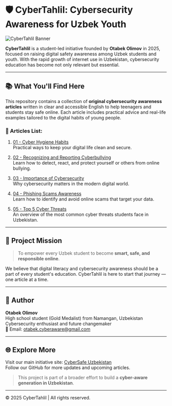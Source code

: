 # 🛡️ CyberTahlil: Cybersecurity Awareness for Uzbek Youth

![CyberTahlil Banner](assets/banner.png)

**CyberTahlil** is a student-led initiative founded by **Otabek Olimov** in 2025, focused on raising digital safety awareness among Uzbek students and youth. With the rapid growth of internet use in Uzbekistan, cybersecurity education has become not only relevant but essential.

---

## 📚 What You'll Find Here

This repository contains a collection of **original cybersecurity awareness articles** written in clear and accessible English to help teenagers and students stay safe online. Each article includes practical advice and real-life examples tailored to the digital habits of young people.

### 📖 Articles List:

1. [01 - Cyber Hygiene Habits](01-cyber-hygiene-habits.md)  
   Practical ways to keep your digital life clean and secure.

2. [02 - Recognizing and Reporting Cyberbullying](02-cyberbullying-recognition-reporting.md)  
   Learn how to detect, react, and protect yourself or others from online bullying.

3. [03 - Importance of Cybersecurity](03-importance-of-cybersecurity.md)  
   Why cybersecurity matters in the modern digital world.

4. [04 - Phishing Scams Awareness](04-phishing-scams-awareness.md)  
   Learn how to identify and avoid online scams that target your data.

5. [05 - Top 5 Cyber Threats](05-top-5-cyber-threats.md)  
   An overview of the most common cyber threats students face in Uzbekistan.

---

## 🎯 Project Mission

> To empower every Uzbek student to become **smart, safe, and responsible online**.

We believe that digital literacy and cybersecurity awareness should be a part of every student's education. CyberTahlil is here to start that journey — one article at a time.

---

## 👤 Author

**Otabek Olimov**  
High school student (Gold Medalist) from Namangan, Uzbekistan  
Cybersecurity enthusiast and future changemaker  
📧 Email: otabek.cyberaware@gmail.com

---

## 🌐 Explore More

Visit our main initiative site: [CyberSafe Uzbekistan](https://your-website-link)  
Follow our GitHub for more updates and upcoming articles.

> This project is part of a broader effort to build a **cyber-aware generation in Uzbekistan**.

---

© 2025 CyberTahlil | All rights reserved.

